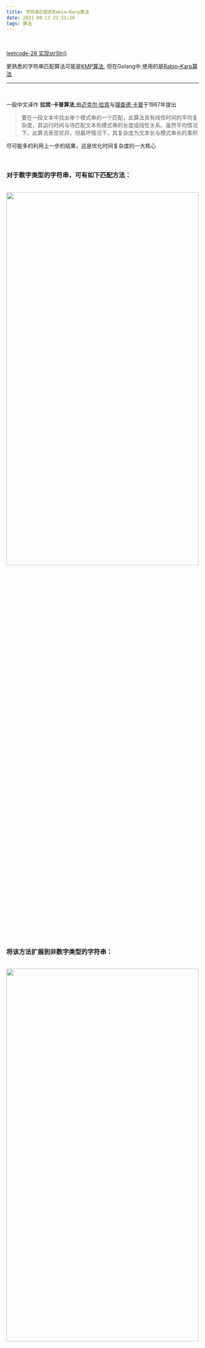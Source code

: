```yaml
---
title: 字符串匹配的Rabin–Karp算法
date: 2021-08-11 22:51:28
tags: 算法
---
```



<br>

[leetcode-28 实现strStr()](https://dashen.tech/2015/03/01/leetcode-28-%E5%AE%9E%E7%8E%B0strStr/)


更熟悉的字符串匹配算法可能是[KMP算法](https://dashen.tech/2018/05/13/%E5%AD%97%E7%AC%A6%E4%B8%B2%E5%8C%B9%E9%85%8D%E7%9A%84KMP%E7%AE%97%E6%B3%95/), 但在Golang中,使用的是[Rabin–Karp算法](https://zh.wikipedia.org/wiki/%E6%8B%89%E5%AE%BE-%E5%8D%A1%E6%99%AE%E7%AE%97%E6%B3%95)


---








<br>

一般中文译作 **拉宾-卡普算法**,由[迈克尔·拉宾](https://dashen.tech/2020/05/07/%E5%A4%A9%E7%A5%9E%E8%8D%9F%E8%90%83/#Michael-Rabin)与[理查德·卡普](https://dashen.tech/2020/05/07/%E5%A4%A9%E7%A5%9E%E8%8D%9F%E8%90%83/#Richard-Karp)于1987年提出

> 要在一段文本中找出单个模式串的一个匹配，此算法具有线性时间的平均复杂度，其运行时间与待匹配文本和模式串的长度成线性关系。虽然平均情况下，此算法表现优异，但最坏情况下，其复杂度为文本长与模式串长的乘积


尽可能多的利用上一步的结果，这是优化时间复杂度的一大核心

<br>


### 对于数字类型的字符串，可有如下匹配方法：

<br>

<img src="字符串匹配的Rabin–Karp算法/rk.png" width = 100% height = 50% />


<br>

### 将该方法扩展到非数字类型的字符串：

<br>



<img src="字符串匹配的Rabin–Karp算法/val.png" width = 100% height = 50% />



<font size=1> 
以上这张图片的LaTex：

```tex
$$\begin{gather}
  
对于长度为n的字符串 x_{0} x_{1} x_{2} ... x_{n-1},\\其对应的“值”val为\\

val = x_{0} \times r^{n-1} + x_{1}\times r^{n-2} + ... +  x_{n-1}\times r^{0}
 
 \\其中r为进制数\end{gather}$
 ```
</font>


<img src="字符串匹配的Rabin–Karp算法/ascii.png" width = 100% height = 50% />




<img src="字符串匹配的Rabin–Karp算法/rk-str.png" width = 100% height = 50% />




<font size=1 color="grey">

ASCII：英语字符与二进制位之间的关系
(其他语言？？)

[Unicode](https://zh.wikipedia.org/wiki/Unicode)：将世界上所有的符号都纳入其中，
每个符号都对应一个独一无二的编码，最多可以容纳1114112个字符(2021年9月公布的14.0.0，已经收录超过14万个字符)
(有个问题是浪费空间。。)  也译作统一码/万国码/国际码

UTF-8: 使用最广的一种 Unicode 的实现方式
(最大特点是 变长的编码方式)

[字符编码笔记：ASCII，Unicode 和 UTF-8](https://www.ruanyifeng.com/blog/2007/10/ascii_unicode_and_utf-8.html)

[中日韩汉字Unicode编码表](http://www.chi2ko.com/tool/CJK.htm)

</font>

<br>



### 源码注释：

<br>

<img src="字符串匹配的Rabin–Karp算法/reading.png" width = 100% height = 50% />


将源码中的*16777619*进制改为10进制，从字符串31415926中搜索4159：


**4159**

```go
package main

import (
	"fmt"
	"strconv"
)

func main() {

	var primeRK uint32 = 10
	sep := "4159"
	hash := uint32(0)
	for i := 0; i < len(sep); i++ {

		//fmt.Println(sep[i])
		//fmt.Println(string(sep[i]))
		next, _ := strconv.Atoi(string(sep[i]))
		//hash = hash*primeRK + uint32(sep[i])
		hash = hash*primeRK + uint32(next)
		fmt.Println(hash)
	}
	
}
```

输出为：

```go
4
41
415
4159
```


<br>



*完整的以10为primeRK，从31415926中搜索4159的代码：*

```go
package main

import (
	"fmt"
	"strconv"
)

const PrimeRKNew = 10

func main() {
	str := `31415926`
	substr := "4159"

	fmt.Println("最终结果为:",  IndexRabinKarpNew(str, substr))
}

func HashStrNew(sep string) (uint32, uint32) {
	hash := uint32(0)

	for i := 0; i < len(sep); i++ {
		//fmt.Println(sep[i])
		//fmt.Println(string(sep[i]))
		next, _ := strconv.Atoi(string(sep[i]))
		//hash = hash*primeRK + uint32(sep[i])
		hash = hash*PrimeRKNew + uint32(next)
		fmt.Println(hash)
	}

	var pow, sq uint32 = 1, PrimeRKNew
	for i := len(sep); i > 0; i >>= 1 {
		fmt.Println("i is:", i, "---", "i&1 is:", i&1)
		if i&1 != 0 {
			pow *= sq
		}
		sq *= sq
		fmt.Println("pow is:", pow)
	}
	return hash, pow
}

func IndexRabinKarpNew(s, substr string) int {
	// Rabin-Karp search
	hashss, pow := HashStrNew(substr)
	fmt.Println("hashss, pow:", hashss, pow)

	fmt.Println("~~~分割线~~~")

	n := len(substr)
	var h uint32
	for i := 0; i < n; i++ {
		next1, _ := strconv.Atoi(string(s[i]))
		//h = h*PrimeRKNew + uint32(s[i])
		fmt.Println("next1 is:", next1)
		h = h*PrimeRKNew + uint32(next1)
	}

	fmt.Println("h即T串初始值为:", h)

	if h == hashss && s[:n] == substr {
		return 0
	}
	for i := n; i < len(s); {
		h *= PrimeRKNew
		fmt.Println("h*=:", h)

		last, _ := strconv.Atoi(string(s[i])) //当前T串的最后一个元素
		fmt.Println("last is:", last)
		//h += uint32(s[i])
		h += uint32(last)
		fmt.Println("h+=:", h)

		//h -= pow * uint32(s[i-n])
		first, _ := strconv.Atoi(string(s[i-n])) //当前T串的第一个元素
		fmt.Println("first is:", first)
		h -= pow * uint32(first)
		fmt.Println("h-=:", h)

		i++
		fmt.Println("---下次循环的 i为 ---", i)
		if h == hashss && s[i-n:i] == substr { //s[i-n:i]为当前的T串
			return i - n
		}
	}
	return -1
}
```

输出为：

```go
4
41
415
4159
i is: 4 --- i&1 is: 0
pow is: 1
i is: 2 --- i&1 is: 0
pow is: 1
i is: 1 --- i&1 is: 1
pow is: 10000
hashss, pow: 4159 10000
~~~分割线~~~
next1 is: 3
next1 is: 1
next1 is: 4
next1 is: 1
h即T串初始值为: 3141
h*=: 31410
last is: 5
h+=: 31415
first is: 3
h-=: 1415
---下次循环的 i为 --- 5
h*=: 14150
last is: 9
h+=: 14159
first is: 1
h-=: 4159
---下次循环的 i为 --- 6
最终结果为: 2

```


[strings.Contains()源码阅读暨internal/bytealg初探](https://dashen.tech/2021/08/09/strings-Contains-%E6%BA%90%E7%A0%81%E9%98%85%E8%AF%BB%E6%9A%A8internal-bytealg%E5%88%9D%E6%8E%A2/)


<br>


---


<br>

书籍推荐 

[柔性字符串匹配](https://book.douban.com/subject/2038862/)

<br>

牛刀小试:



[力扣28. 实现strStr()](https://dashen.tech/2015/03/01/leetcode-28-%E5%AE%9E%E7%8E%B0strStr/)


[力扣187. 重复的DNA序列](https://leetcode-cn.com/problems/repeated-dna-sequences/)

[力扣686. 重复叠加字符串匹配](https://leetcode-cn.com/problems/repeated-string-match/?utm_source=LCUS&utm_medium=ip_redirect&utm_campaign=transfer2china)


---



<br>

另：

除去KMP和RK算法，字符串匹配还有 [Boyer-Moore算法](https://zhuanlan.zhihu.com/p/168700696)(简称*BM算法*)系列算法，其核心思想是：


> 在字符串匹配过程中，模式串发现不匹配时，跳过尽可能多的字符以进行下一步的匹配，从而提高匹配效率

BM算法的简化版[Horspool算法](http://www.ifcoding.com/archives/247.html)

以及性能更好的[Sunday算法](https://zhuanlan.zhihu.com/p/170513335)




Python用的也不是KMP，而是boyer-moore和horspool, [源码点此](https://svn.python.org/projects/python/branches/pep-0384/Objects/stringlib/fastsearch.h)



[KMP 算法的实际应用有哪些？](https://segmentfault.com/q/1010000023841178/a-1020000023851399)

[图解字符串匹配之Horspool算法和Boyer-Moore算法](http://www.ifcoding.com/archives/247.html)



---

<br>

参考：


[RABIN-KARP在GOLANG中的实现](https://sjis.me/2019/09/26/2019-09-26-rabin-karp/)

[编码：KR字符串匹配，一个简单到领导都看得懂的算法](https://mp.weixin.qq.com/s/7Z1U19qykCjNBP64NraVmw)

[Rabin-Karp（旋转哈希）算法](https://blog.csdn.net/weixin_43960117/article/details/109656341)


[字符串处理 Rabin-Karp (Rolling Hash)及相关LeetCode题目](https://www.jianshu.com/p/efca349a218d)


[Rabin-Karp 算法（字符串快速查找）](https://www.cnblogs.com/golove/p/3234673.html)

[字符串查找算法（二）](https://studygolang.com/articles/1191)

[[Golang] 源码探究:strings](https://studygolang.com/articles/20164)

[go/src/internal/bytealg/bytealg.go](https://github.com/golang/go/blob/master/src/internal/bytealg/bytealg.go)

[Go语言源码中的Rabin-Karp算法](https://studygolang.com/articles/3553)

[Golang 源码阅读笔记/bytes](https://www.yuque.com/zeng1999/zagw0q/teknzz?language=zh-cn)

[github-IndexByteString](https://github.com/search?l=Go&q=IndexByteString&type=Code)

[简单易懂的Rabin Karp算法详解！](https://leetcode-cn.com/problems/implement-strstr/solution/yi-dong-de-rabin-karpsuan-fa-hao-xiang-mei-ren-xie/)


[字符串匹配算法-Rabin Karp算法](https://coolcao.com/2020/08/20/rabin-karp/)

[[算法]轻松掌握rabin-karp](https://www.bilibili.com/s/video/BV1xJ411b7rH)


[Rabin–Karp算法](https://juejin.cn/post/6844903638490415111)


[聊一聊字节跳动的面试](https://zhuanlan.zhihu.com/p/82871762)


[Golang源码剖析——字符串查找算法](https://blog.cyeam.com/golang/2014/08/08/go_index)



<br>

